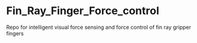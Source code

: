 # Fin_Ray_Finger_Force_control
Repo for intelligent visual force sensing and force control of fin ray gripper fingers
